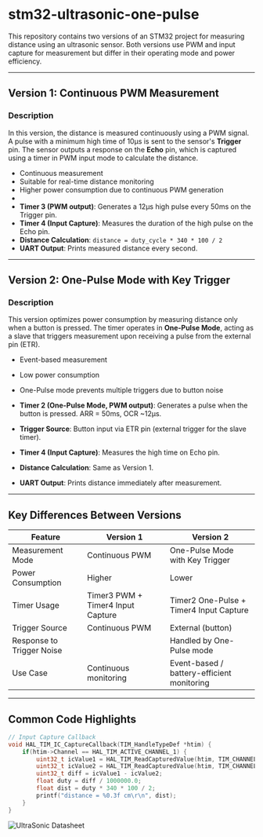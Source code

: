 # stm32-ultrasonic-one-pulse
This repository contains two versions of an STM32 project for measuring distance using an ultrasonic sensor. Both versions use PWM and input capture for measurement but differ in their operating mode and power efficiency.

---

## **Version 1: Continuous PWM Measurement**

### **Description**
In this version, the distance is measured continuously using a PWM signal. A pulse with a minimum high time of 10µs is sent to the sensor's **Trigger** pin. The sensor outputs a response on the **Echo** pin, which is captured using a timer in PWM input mode to calculate the distance.

- Continuous measurement
- Suitable for real-time distance monitoring
- Higher power consumption due to continuous PWM generation
- 
- **Timer 3 (PWM output)**: Generates a 12µs high pulse every 50ms on the Trigger pin.
- **Timer 4 (Input Capture)**: Measures the duration of the high pulse on the Echo pin.
- **Distance Calculation**: `distance = duty_cycle * 340 * 100 / 2`
- **UART Output**: Prints measured distance every second.

---

## **Version 2: One-Pulse Mode with Key Trigger**

### **Description**
This version optimizes power consumption by measuring distance only when a button is pressed. The timer operates in **One-Pulse Mode**, acting as a slave that triggers measurement upon receiving a pulse from the external pin (ETR).

- Event-based measurement
- Low power consumption
- One-Pulse mode prevents multiple triggers due to button noise

- **Timer 2 (One-Pulse Mode, PWM output)**: Generates a pulse when the button is pressed. ARR = 50ms, OCR ~12µs.
- **Trigger Source**: Button input via ETR pin (external trigger for the slave timer).
- **Timer 4 (Input Capture)**: Measures the high time on Echo pin.
- **Distance Calculation**: Same as Version 1.
- **UART Output**: Prints distance immediately after measurement.

---

## **Key Differences Between Versions**

| Feature | Version 1 | Version 2 |
|---------|-----------|-----------|
| Measurement Mode | Continuous PWM | One-Pulse Mode with Key Trigger |
| Power Consumption | Higher | Lower |
| Timer Usage | Timer3 PWM + Timer4 Input Capture | Timer2 One-Pulse + Timer4 Input Capture |
| Trigger Source | Continuous PWM | External (button) |
| Response to Trigger Noise |    | Handled by One-Pulse mode |
| Use Case | Continuous monitoring | Event-based / battery-efficient monitoring |

---

## **Common Code Highlights**
```c
// Input Capture Callback
void HAL_TIM_IC_CaptureCallback(TIM_HandleTypeDef *htim) {
    if(htim->Channel == HAL_TIM_ACTIVE_CHANNEL_1) {
        uint32_t icValue1 = HAL_TIM_ReadCapturedValue(htim, TIM_CHANNEL_1);
        uint32_t icValue2 = HAL_TIM_ReadCapturedValue(htim, TIM_CHANNEL_2);
        uint32_t diff = icValue1 - icValue2;
        float duty = diff / 1000000.0;
        float dist = duty * 340 * 100 / 2;
        printf("distance = %0.3f cm\r\n", dist);
    }
}
````
![UltraSonic Datasheet](https://github.com/Negar-Mahmoudy/stm32-ultrasonic-one-pulse/blob/main/images/ultrasomicsensor.png?raw=true)
